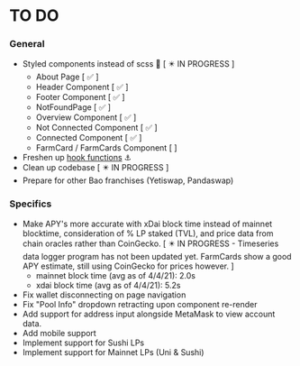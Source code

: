# TO DO

### General
* Styled components instead of scss :art: [ :eight_pointed_black_star: IN PROGRESS ]
  * About Page [ :white_check_mark: ]
  * Header Component [ :white_check_mark: ]
  * Footer Component [ :white_check_mark: ]
  * NotFoundPage [ :white_check_mark: ]
  * Overview Component [ :white_check_mark: ]
  * Not Connected Component [ :white_check_mark: ]
  * Connected Component [ :white_check_mark: ]
  * FarmCard / FarmCards Component [  ]
* Freshen up [hook functions](https://reactjs.org/docs/hooks-reference.html) :anchor:
* Clean up codebase [ :eight_pointed_black_star: IN PROGRESS ]
* Prepare for other Bao franchises (Yetiswap, Pandaswap)

### Specifics
* Make APY's more accurate with xDai block time instead of mainnet blocktime, consideration of % LP staked (TVL), and price data from chain oracles rather than CoinGecko. [ :eight_pointed_black_star: IN PROGRESS - Timeseries data logger program has not been updated yet. FarmCards show a good APY estimate, still using CoinGecko for prices however. ]
  * mainnet block time (avg as of 4/4/21): 2.0s
  * xdai block time (avg as of 4/4/21): 5.2s
* Fix wallet disconnecting on page navigation
* Fix "Pool Info" dropdown retracting upon component re-render
* Add support for address input alongside MetaMask to view account data.
* Add mobile support
* Implement support for Sushi LPs
* Implement support for Mainnet LPs (Uni & Sushi)
